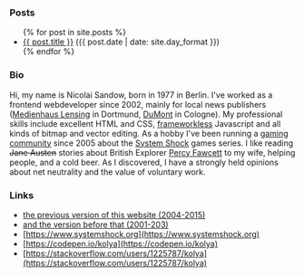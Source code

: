 ### Posts

<ul>
  {% for post in site.posts %}
    <li>
      <a href="{{ post.url }}">{{ post.title }}</a> <span class="small grey">({{ post.date | date: site.day_format }})</span>
    </li>
  {% endfor %}
</ul>
<!---
### Tags

<ul>
{% for tag in site.tags %}
  <li><a href="">{{ tag[0] }}</a></li>
{% endfor %}
</ul>
--->

### Bio

Hi, my name is Nicolai Sandow, born in 1977 in Berlin. I've worked as a frontend webdeveloper since 2002, mainly for local news publishers ([Medienhaus Lensing](https://www.lensingmedia.de/) in Dortmund, [DuMont](https://www.dumont.de/) in Cologne). My professional skills include excellent HTML and CSS, [frameworkless](http://frameworklessmovement.org/) Javascript and all kinds of bitmap and vector editing.
As a hobby I've been running a [gaming community](https://www.systemshock.org) since 2005 about the [System Shock](https://en.wikipedia.org/wiki/System_Shock_2) games series.
I like reading <s>Jane Austen</s> stories about British Explorer [Percy Fawcett](https://en.wikipedia.org/wiki/Percy_Fawcett) to my wife, helping people, and a cold beer. As I discovered, I have a strongly held opinions about net neutrality and the value of voluntary work.

### Links

- [the previous version of this website (2004-2015)](http://www.schwarzsilber.de/swsi2015/)
- [and the version before that (2001-203)](http://www.schwarzsilber.de/swsi2015/#%5B%5BThe%20first%20layout%20of%20this%20site%5D%5D)
- [https://www.systemshock.org](https://www.systemshock.org)
- [https://codepen.io/kolya](https://codepen.io/kolya)
- [https://stackoverflow.com/users/1225787/kolya](https://stackoverflow.com/users/1225787/kolya)


<!---
You can use the [editor on GitHub](https://github.com/KolyaKorruptis/.github.io/edit/master/README.md) to maintain and preview the content for your website in Markdown files.

- https://devhints.io/jekyll
- https://jekyllrb.com/docs/variables/
- https://jekyllrb.com/docs/posts/

### Markdown

```markdown
Syntax highlighted code block

# Header 1
## Header 2
### Header 3

- Bulleted
- List

1. Numbered
2. List

**Bold** and _Italic_ and `Code` text

[Link](url) and ![Image](src)
```

For more details see [GitHub Flavored Markdown](https://guides.github.com/features/mastering-markdown/).

### Support or Contact

Having trouble with Pages? Check out our [documentation](https://help.github.com/categories/github-pages-basics/) or [contact support](https://github.com/contact) and we’ll help you sort it out.



--->
